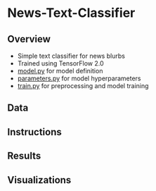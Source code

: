 # News-Text-Classifier

## Overview
* Simple text classifier for news blurbs
* Trained using TensorFlow 2.0
* [model.py](https://github.com/mikepatel/News-Text-Classifier/blob/master/model.py) for model definition
* [parameters.py](https://github.com/mikepatel/News-Text-Classifier/blob/master/parameters.py) for model hyperparameters
* [train.py](https://github.com/mikepatel/News-Text-Classifier/blob/master/train.py) for preprocessing and model training

## Data

## Instructions

## Results

## Visualizations
